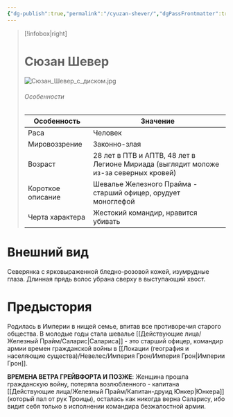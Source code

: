 ```yaml
---
{"dg-publish":true,"permalink":"/cyuzan-shever/","dgPassFrontmatter":true}
---
```


> [!infobox|right]
> # Сюзан Шевер
> ![Сюзан_Шевер_с_диском.jpg](/img/user/%D0%98%D0%B7%D0%BE%D0%B1%D1%80%D0%B0%D0%B6%D0%B5%D0%BD%D0%B8%D1%8F/%D0%A1%D1%8E%D0%B7%D0%B0%D0%BD_%D0%A8%D0%B5%D0%B2%D0%B5%D1%80_%D1%81_%D0%B4%D0%B8%D1%81%D0%BA%D0%BE%D0%BC.jpg)
> ###### Особенности
> | Особенность | Значение |
> | ---- | ---- |
> | Раса | Человек|
> | Мировоззрение | Законно-злая |
> | Возраст | 28 лет в ПТВ и АПТВ, 48 лет в Легионе Мириада (выглядит моложе из-за северных кровей) |
> | Короткое описание |Шевалье Железного Прайма - старший офицер, орудует моноглефой |
> | Черта характера | Жестокий командир, нравится убивать|

# Внешний вид

Северянка с ярковыраженной бледно-розовой кожей, изумрудные глаза. Длинная прядь волос убрана сверху в выступающий хвост.

# Предыстория
Родилась в Империи в нищей семье, впитав все противоречия старого общества. В молодые годы стала шевалье [[Действующие лица/Железный Прайм/Саларис\|Салариса]] - это старший офицер, командир армии времен гражданской войны в [[Локации (география и населяющие существа)/Невелес/Империя Грон/Империя Грон\|Империи Грон]].

**ВРЕМЕНА ВЕТРА ГРЕЙВФОРТА И ПОЗЖЕ**:
Женщина прошла гражданскую войну, потеряла возлюбленного - капитана [[Действующие лица/Железный Прайм/Капитан-друид Юнкер\|Юнкера]] (который пал от рук Троицы), осталась как никогда верна Саларису, ибо видит себя только в исполнении командира безжалостной армии.

